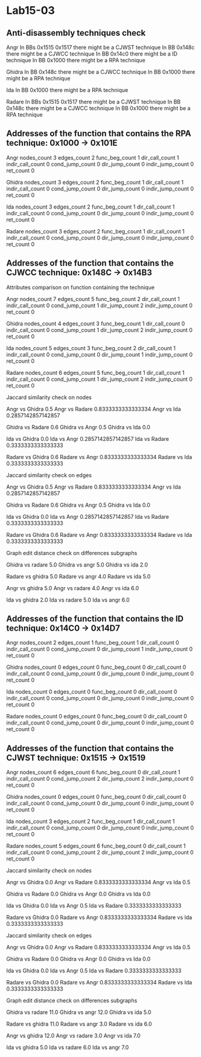 # Lab15-03

## Anti-disassembly techniques check


Angr
In BBs 0x1515 0x1517 there might be a CJWST technique
In BB 0x148c there might be a CJWCC technique
In BB 0x14c0 there might be a ID technique
In BB 0x1000 there might be a RPA technique


Ghidra
In BB 0x148c there might be a CJWCC technique
In BB 0x1000 there might be a RPA technique


Ida
In BB 0x1000 there might be a RPA technique


Radare
In BBs 0x1515 0x1517 there might be a CJWST technique
In BB 0x148c there might be a CJWCC technique
In BB 0x1000 there might be a RPA technique


## Addresses of the function that contains the RPA technique: 0x1000 -> 0x101E


Angr
nodes_count 3
edges_count 2
func_beg_count 1
dir_call_count 1
indir_call_count 0
cond_jump_count 0
dir_jump_count 0
indir_jump_count 0
ret_count 0

Ghidra
nodes_count 3
edges_count 2
func_beg_count 1
dir_call_count 1
indir_call_count 0
cond_jump_count 0
dir_jump_count 0
indir_jump_count 0
ret_count 0

Ida
nodes_count 3
edges_count 2
func_beg_count 1
dir_call_count 1
indir_call_count 0
cond_jump_count 0
dir_jump_count 0
indir_jump_count 0
ret_count 0

Radare
nodes_count 3
edges_count 2
func_beg_count 1
dir_call_count 1
indir_call_count 0
cond_jump_count 0
dir_jump_count 0
indir_jump_count 0
ret_count 0


## Addresses of the function that contains the CJWCC technique: 0x148C -> 0x14B3

Attributes comparison on function containing the technique


Angr
nodes_count 7
edges_count 5
func_beg_count 2
dir_call_count 1
indir_call_count 0
cond_jump_count 1
dir_jump_count 2
indir_jump_count 0
ret_count 0

Ghidra
nodes_count 4
edges_count 3
func_beg_count 1
dir_call_count 0
indir_call_count 0
cond_jump_count 1
dir_jump_count 2
indir_jump_count 0
ret_count 0

Ida
nodes_count 5
edges_count 3
func_beg_count 2
dir_call_count 1
indir_call_count 0
cond_jump_count 0
dir_jump_count 1
indir_jump_count 0
ret_count 0

Radare
nodes_count 6
edges_count 5
func_beg_count 1
dir_call_count 1
indir_call_count 0
cond_jump_count 1
dir_jump_count 2
indir_jump_count 0
ret_count 0

Jaccard similarity check on nodes


Angr vs Ghidra 0.5
Angr vs Radare 0.8333333333333334
Angr vs Ida 0.2857142857142857


Ghidra vs Radare 0.6
Ghidra vs Angr 0.5
Ghidra vs Ida 0.0


Ida vs Ghidra 0.0
Ida vs Angr 0.2857142857142857
Ida vs Radare 0.3333333333333333


Radare vs Ghidra 0.6
Radare vs Angr 0.8333333333333334
Radare vs Ida 0.3333333333333333


Jaccard similarity check on edges


Angr vs Ghidra 0.5
Angr vs Radare 0.8333333333333334
Angr vs Ida 0.2857142857142857


Ghidra vs Radare 0.6
Ghidra vs Angr 0.5
Ghidra vs Ida 0.0


Ida vs Ghidra 0.0
Ida vs Angr 0.2857142857142857
Ida vs Radare 0.3333333333333333


Radare vs Ghidra 0.6
Radare vs Angr 0.8333333333333334
Radare vs Ida 0.3333333333333333


Graph edit distance check on differences subgraphs


Ghidra vs radare 5.0
Ghidra vs angr 5.0
Ghidra vs ida 2.0


Radare vs ghidra 5.0
Radare vs angr 4.0
Radare vs ida 5.0


Angr vs ghidra 5.0
Angr vs radare 4.0
Angr vs ida 6.0


Ida vs ghidra 2.0
Ida vs radare 5.0
Ida vs angr 6.0

## Addresses of the function that contains the ID technique: 0x14C0 -> 0x14D7

Angr
nodes_count 2
edges_count 1
func_beg_count 1
dir_call_count 0
indir_call_count 0
cond_jump_count 0
dir_jump_count 1
indir_jump_count 0
ret_count 0

Ghidra
nodes_count 0
edges_count 0
func_beg_count 0
dir_call_count 0
indir_call_count 0
cond_jump_count 0
dir_jump_count 0
indir_jump_count 0
ret_count 0

Ida
nodes_count 0
edges_count 0
func_beg_count 0
dir_call_count 0
indir_call_count 0
cond_jump_count 0
dir_jump_count 0
indir_jump_count 0
ret_count 0

Radare
nodes_count 0
edges_count 0
func_beg_count 0
dir_call_count 0
indir_call_count 0
cond_jump_count 0
dir_jump_count 0
indir_jump_count 0
ret_count 0

## Addresses of the function that contains the CJWST technique: 0x1515 -> 0x1519

Angr
nodes_count 6
edges_count 6
func_beg_count 0
dir_call_count 1
indir_call_count 0
cond_jump_count 2
dir_jump_count 2
indir_jump_count 0
ret_count 0

Ghidra
nodes_count 0
edges_count 0
func_beg_count 0
dir_call_count 0
indir_call_count 0
cond_jump_count 0
dir_jump_count 0
indir_jump_count 0
ret_count 0

Ida
nodes_count 3
edges_count 2
func_beg_count 1
dir_call_count 1
indir_call_count 0
cond_jump_count 0
dir_jump_count 0
indir_jump_count 0
ret_count 0

Radare
nodes_count 5
edges_count 6
func_beg_count 0
dir_call_count 1
indir_call_count 0
cond_jump_count 2
dir_jump_count 2
indir_jump_count 0
ret_count 0

Jaccard similarity check on nodes


Angr vs Ghidra 0.0
Angr vs Radare 0.8333333333333334
Angr vs Ida 0.5


Ghidra vs Radare 0.0
Ghidra vs Angr 0.0
Ghidra vs Ida 0.0


Ida vs Ghidra 0.0
Ida vs Angr 0.5
Ida vs Radare 0.3333333333333333


Radare vs Ghidra 0.0
Radare vs Angr 0.8333333333333334
Radare vs Ida 0.3333333333333333


Jaccard similarity check on edges


Angr vs Ghidra 0.0
Angr vs Radare 0.8333333333333334
Angr vs Ida 0.5


Ghidra vs Radare 0.0
Ghidra vs Angr 0.0
Ghidra vs Ida 0.0


Ida vs Ghidra 0.0
Ida vs Angr 0.5
Ida vs Radare 0.3333333333333333


Radare vs Ghidra 0.0
Radare vs Angr 0.8333333333333334
Radare vs Ida 0.3333333333333333


Graph edit distance check on differences subgraphs


Ghidra vs radare 11.0
Ghidra vs angr 12.0
Ghidra vs ida 5.0


Radare vs ghidra 11.0
Radare vs angr 3.0
Radare vs ida 6.0


Angr vs ghidra 12.0
Angr vs radare 3.0
Angr vs ida 7.0


Ida vs ghidra 5.0
Ida vs radare 6.0
Ida vs angr 7.0
